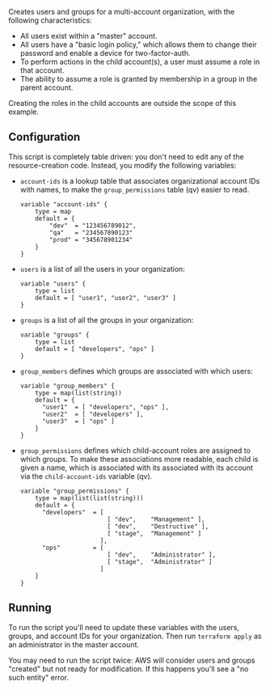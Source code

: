 Creates users and groups for a multi-account organization, with the following characteristics:

* All users exist within a "master" account.
* All users have a "basic login policy," which allows them to change their password and
  enable a device for two-factor-auth.
* To perform actions in the child account(s), a user must assume a role in that account.
* The ability to assume a role is granted by membership in a group in the parent account.

Creating the roles in the child accounts are outside the scope of this example.


## Configuration

This script is completely table driven: you don't need to edit any of the resource-creation
code. Instead, you modify the following variables:

* `account-ids` is a lookup table that associates organizational account IDs with 
  names, to make the `group_permissions` table (qv) easier to read.

  ```
  variable "account-ids" {
      type = map
      default = {
          "dev"  = "123456789012",
          "qa"   = "234567890123"
          "prod" = "345678901234"
      }
  }
  ```

* `users` is a list of all the users in your organization:

  ```
  variable "users" {
      type = list
      default = [ "user1", "user2", "user3" ]
  }
  ```

* `groups` is a list of all the groups in your organization:

  ```
  variable "groups" {
      type = list
      default = [ "developers", "ops" ]
  }
  ```

* `group_members` defines which groups are associated with which users:

  ```
  variable "group_members" {
      type = map(list(string))
      default = {
        "user1"  = [ "developers", "ops" ],
        "user2"  = [ "developers" ],
        "user3"  = [ "ops" ]
      }
  }
  ```

* `group_permissions` defines which child-account roles are assigned to which groups. To
  make these associations more readable, each child is given a name, which is associated
  with its associated with its account via the `child-account-ids` variable (qv).

  ```
  variable "group_permissions" {
      type = map(list(list(string)))
      default = {
        "developers"  = [
                          [ "dev",    "Management" ],
                          [ "dev",    "Destructive" ],
                          [ "stage",  "Management" ]
                        ],
        "ops"         = [
                          [ "dev",    "Administrator" ],
                          [ "stage",  "Administrator" ]
                        ]
      }
  }
  ```


## Running

To run the script you'll need to update these variables with the users, groups, and account
IDs for your organization. Then run `terraform apply` as an administrator in the master
account.

You may need to run the script twice: AWS will consider users and groups "created"  but not
ready for modification. If this happens you'll see a "no such entity" error.
